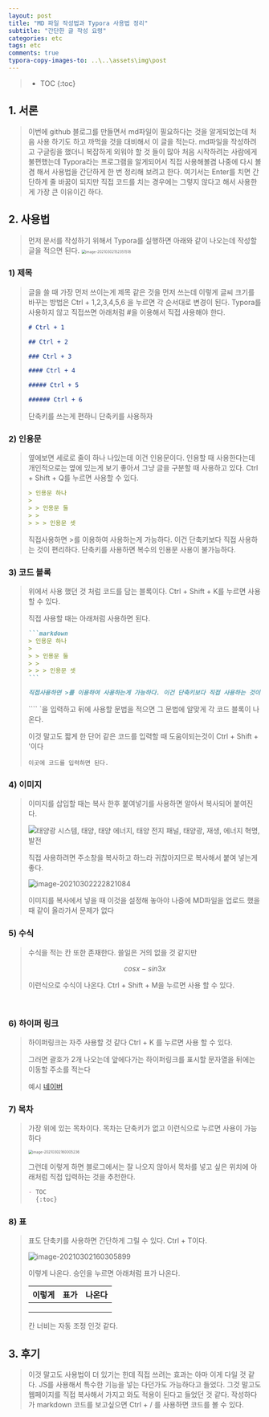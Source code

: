 ```yaml
---
layout: post
title: "MD 파일 작성법과 Typora 사용법 정리"
subtitle: "간단한 글 작성 요령"
categories: etc
tags: etc
comments: true
typora-copy-images-to: ..\..\assets\img\post
---
```


> - TOC
>   {:toc}

## 1. 서론

> 이번에 github 블로그를 만들면서 md파일이 필요하다는 것을 알게되었는데 처음 사용 하기도 하고 까먹을 것을 대비해서 이 글을 적는다. md파일을 작성하려고 구글링을 했더니 복잡하게 외워야 할 것 들이 많아 처음 시작하려는 사람에게 불편했는데 Typora라는 프로그램을 알게되어서 직접 사용해볼겸 나중에 다시 볼겸 해서 사용법을 간단하게 한 번 정리해 보려고 한다. 여기서는 Enter를 치면 간단하게 줄 바꿈이 되지만 직접 코드를 치는 경우에는 그렇지 않다고 해서 사용한게 가장 큰 이유이긴 하다.

## 2. 사용법

> 먼저 문서를 작성하기 위해서 Typora를 실행하면 아래와 같이 나오는데 작성할 글을 적으면 된다. <img src="C:\github_blog\assets\img\post\image-20210302152351518.png" alt="image-20210302152351518" style="zoom: 50%;" />

### 1) 제목

> 글을 쓸 때 가장 먼저 쓰이는게 제목 같은 것을 먼저 쓰는데 이렇게 글씨 크기를 바꾸는 방법은 Ctrl + 1,2,3,4,5,6 을 누르면 각 순서대로 변경이 된다. Typora를 사용하지 않고 직접쓰면 아래처럼 #을 이용해서 직접 사용해야 한다.
>
> ```markdown
> # Ctrl + 1
>
> ## Ctrl + 2
>
> ### Ctrl + 3
>
> #### Ctrl + 4
>
> ##### Ctrl + 5
>
> ###### Ctrl + 6
> ```
>
> 단축키를 쓰는게 편하니 단축키를 사용하자

### 2) 인용문

> 옆에보면 세로로 줄이 하나 나있는데 이건 인용문이다. 인용할 때 사용한다는데 개인적으로는 옆에 있는게 보기 좋아서 그냥 글을 구분할 때 사용하고 있다. Ctrl + Shift + Q를 누르면 사용할 수 있다.
>
> ```markdown
> > 인용문 하나
> >
> > > 인용문 둘
> > >
> > > > 인용문 셋
> ```
>
> 직접사용하면 >를 이용하여 사용하는게 가능하다. 이건 단축키보다 직접 사용하는 것이 편리하다. 단축키를 사용하면 복수의 인용문 사용이 불가능하다.

### 3) 코드 블록

> 위에서 사용 했던 것 처럼 코드를 담는 블록이다. Ctrl + Shift + K를 누르면 사용할 수 있다.
>
> 직접 사용할 때는 아래처럼 사용하면 된다.
>
> ````markdown
> ```markdown
> > 인용문 하나
> >
> > > 인용문 둘
> > >
> > > > 인용문 셋
> ```
>
> 직접사용하면 >를 이용하여 사용하는게 가능하다. 이건 단축키보다 직접 사용하는 것이 편리하다. 단축키를 사용하면 복수의 인용문 사용이 불가능하다
> ````
>
> ```` `을 입력하고 뒤에 사용할 문법을 적으면 그 문법에 알맞게 각 코드 블록이 나온다.
>
> 이것 말고도 짧게 한 단어 같은 코드를 입력할 때 도움이되는것이 Ctrl + Shift + '이다
>
> `이곳에 코드를 입력하면 된다.`

### 4) 이미지

> 이미지를 삽입할 때는 복사 한후 붙여넣기를 사용하면 알아서 복사되어 붙여진다.
>
> ![태양광 시스템, 태양, 태양 에너지, 태양 전지 패널, 태양광, 재생, 에너지 혁명, 발전](C:\github_blog\assets\img\post\photovoltaic-system-2742302_960_720.jpg)
>
> 직접 사용하려면 주소창을 복사하고 하느라 귀찮아지므로 복사해서 붙여 넣는게 좋다.
>
> ![image-20210302222821084](C:\github_blog\assets\img\post\image-20210302222821084.png)
>
> 이미지를 복사에서 넣을 때 이것을 설정해 놓아야 나중에 MD파일을 업로드 했을 때 같이 올라가서 문제가 없다

### 5) 수식

> 수식을 적는 칸 또한 존재한다. 쓸일은 거의 없을 것 같지만
>
> $$
> cos x - sin 3x
> $$
>
> 이런식으로 수식이 나온다. Ctrl + Shift + M을 누르면 사용 할 수 있다.

​

### 6) 하이퍼 링크

> 하이퍼링크는 자주 사용할 것 같다 Ctrl + K 를 누르면 사용 할 수 있다.
>
> 그러면 괄호가 2개 나오는데 앞에다가는 하이퍼링크를 표시할 문자열을 뒤에는 이동할 주소를 적는다
>
> 예시 [네이버](https://www.naver.com)

### 7) 목차

> 가장 위에 있는 목차이다. 목차는 단축키가 없고 이런식으로 누르면 사용이 가능하다
>
> <img src="C:\github_blog\assets\img\post\image-20210302160005236.png" alt="image-20210302160005236" style="zoom:50%;" />
>
> 그런데 이렇게 하면 블로그에서는 잘 나오지 않아서 목차를 넣고 싶은 위치에 아래처럼 직접 입력하는 것을 추천한다.
>
> ```markdown
> - TOC
>   {:toc}
> ```

### 8) 표

> 표도 단축키를 사용하면 간단하게 그릴 수 있다. Ctrl + T이다.
>
> ![image-20210302160305899](C:\github_blog\assets\img\post\image-20210302160305899.png)
>
> 이렇게 나온다. 승인을 누르면 아래처럼 표가 나온다.
>
> | 이렇게 | 표가 | 나온다 |
> | :----: | :--: | :----: |
> |        |      |        |
> |        |      |        |
> |        |      |        |
>
> 칸 너비는 자동 조정 인것 같다.

## 3. 후기

> 이것 말고도 사용법이 더 있기는 한데 직접 쓰려는 효과는 아마 이게 다일 것 같다. JS를 사용해서 특수한 기능을 넣는 다던가도 가능하다고 들었다. 그것 말고도 웹페이지를 직접 복사해서 가지고 와도 적용이 된다고 들었던 것 같다. 작성하다가 markdown 코드를 보고싶으면 Ctrl + / 를 사용하면 코드를 볼 수 있다.
